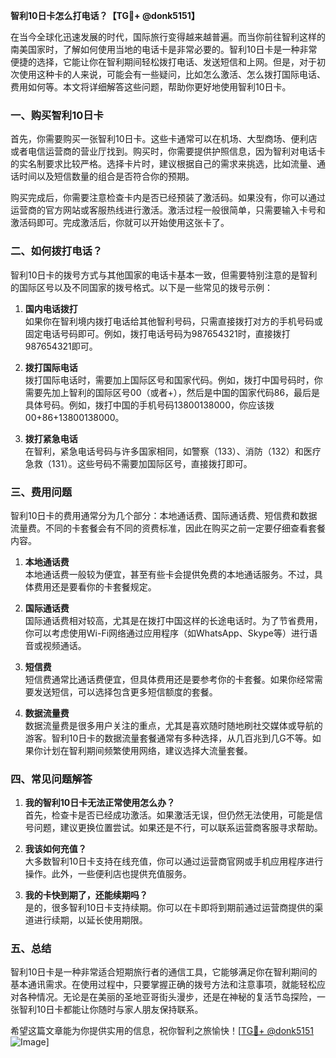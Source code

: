 **智利10日卡怎么打电话？【TG💪+ @donk5151】**

在当今全球化迅速发展的时代，国际旅行变得越来越普遍。而当你前往智利这样的南美国家时，了解如何使用当地的电话卡是非常必要的。智利10日卡是一种非常便捷的选择，它能让你在智利期间轻松拨打电话、发送短信和上网。但是，对于初次使用这种卡的人来说，可能会有一些疑问，比如怎么激活、怎么拨打国际电话、费用如何等。本文将详细解答这些问题，帮助你更好地使用智利10日卡。

### 一、购买智利10日卡

首先，你需要购买一张智利10日卡。这些卡通常可以在机场、大型商场、便利店或者电信运营商的营业厅找到。购买时，你需要提供护照信息，因为智利对电话卡的实名制要求比较严格。选择卡片时，建议根据自己的需求来挑选，比如流量、通话时间以及短信数量的组合是否符合你的预期。

购买完成后，你需要注意检查卡内是否已经预装了激活码。如果没有，你可以通过运营商的官方网站或客服热线进行激活。激活过程一般很简单，只需要输入卡号和激活码即可。完成激活后，你就可以开始使用这张卡了。

### 二、如何拨打电话？

智利10日卡的拨号方式与其他国家的电话卡基本一致，但需要特别注意的是智利的国际区号以及不同国家的拨号格式。以下是一些常见的拨号示例：

1. **国内电话拨打**  
   如果你在智利境内拨打电话给其他智利号码，只需直接拨打对方的手机号码或固定电话号码即可。例如，拨打电话号码为987654321时，直接拨打987654321即可。

2. **拨打国际电话**  
   拨打国际电话时，需要加上国际区号和国家代码。例如，拨打中国号码时，你需要先加上智利的国际区号00（或者+），然后是中国的国家代码86，最后是具体号码。例如，拨打中国的手机号码13800138000，你应该拨00+86+13800138000。

3. **拨打紧急电话**  
   在智利，紧急电话号码与许多国家相同，如警察（133）、消防（132）和医疗急救（131）。这些号码不需要加国际区号，直接拨打即可。

### 三、费用问题

智利10日卡的费用通常分为几个部分：本地通话费、国际通话费、短信费和数据流量费。不同的卡套餐会有不同的资费标准，因此在购买之前一定要仔细查看套餐内容。

1. **本地通话费**  
   本地通话费一般较为便宜，甚至有些卡会提供免费的本地通话服务。不过，具体费用还是要看你的卡套餐规定。

2. **国际通话费**  
   国际通话费相对较高，尤其是在拨打中国这样的长途电话时。为了节省费用，你可以考虑使用Wi-Fi网络通过应用程序（如WhatsApp、Skype等）进行语音或视频通话。

3. **短信费**  
   短信费通常比通话费便宜，但具体费用还是要参考你的卡套餐。如果你经常需要发送短信，可以选择包含更多短信额度的套餐。

4. **数据流量费**  
   数据流量费是很多用户关注的重点，尤其是喜欢随时随地刷社交媒体或导航的游客。智利10日卡的数据流量套餐通常有多种选择，从几百兆到几G不等。如果你计划在智利期间频繁使用网络，建议选择大流量套餐。

### 四、常见问题解答

1. **我的智利10日卡无法正常使用怎么办？**  
   首先，检查卡是否已经成功激活。如果激活无误，但仍然无法使用，可能是信号问题，建议更换位置尝试。如果还是不行，可以联系运营商客服寻求帮助。

2. **我该如何充值？**  
   大多数智利10日卡支持在线充值，你可以通过运营商官网或手机应用程序进行操作。此外，一些便利店也提供充值服务。

3. **我的卡快到期了，还能续期吗？**  
   是的，很多智利10日卡支持续期。你可以在卡即将到期前通过运营商提供的渠道进行续期，以延长使用期限。

### 五、总结

智利10日卡是一种非常适合短期旅行者的通信工具，它能够满足你在智利期间的基本通讯需求。在使用过程中，只要掌握正确的拨号方法和注意事项，就能轻松应对各种情况。无论是在美丽的圣地亚哥街头漫步，还是在神秘的复活节岛探险，一张智利10日卡都能让你随时与家人朋友保持联系。

希望这篇文章能为你提供实用的信息，祝你智利之旅愉快！[[TG💪+ @donk5151](https://t.me/s/donk5151) ![Image](https://i.postimg.cc/rwNCRYN7/Snipaste-2025-04-30-17-27-05.png)]